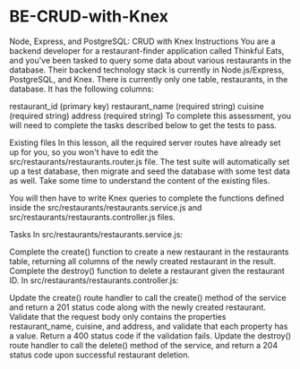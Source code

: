 # BE-CRUD-with-Knex

Node, Express, and PostgreSQL: CRUD with Knex
Instructions
You are a backend developer for a restaurant-finder application called Thinkful Eats, and you've been tasked to query some data about various restaurants in the database. Their backend technology stack is currently in Node.js/Express, PostgreSQL, and Knex. There is currently only one table, restaurants, in the database. It has the following columns:

restaurant_id (primary key)
restaurant_name (required string)
cuisine (required string)
address (required string)
To complete this assessment, you will need to complete the tasks described below to get the tests to pass.

Existing files
In this lesson, all the required server routes have already set up for you, so you won't have to edit the src/restaurants/restaurants.router.js file. The test suite will automatically set up a test database, then migrate and seed the database with some test data as well. Take some time to understand the content of the existing files.

You will then have to write Knex queries to complete the functions defined inside the src/restaurants/restaurants.service.js and src/restaurants/restaurants.controller.js files.

Tasks
In src/restaurants/restaurants.service.js:

Complete the create() function to create a new restaurant in the restaurants table, returning all columns of the newly created restaurant in the result.
Complete the destroy() function to delete a restaurant given the restaurant ID.
In src/restaurants/restaurants.controller.js:

Update the create() route handler to call the create() method of the service and return a 201 status code along with the newly created restaurant.
Validate that the request body only contains the properties restaurant_name, cuisine, and address, and validate that each property has a value. Return a 400 status code if the validation fails.
Update the destroy() route handler to call the delete() method of the service, and return a 204 status code upon successful restaurant deletion.
